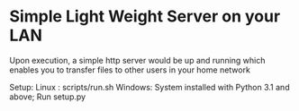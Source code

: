 Simple Light Weight Server on your LAN
=======================
Upon execution, a simple http server would be up and running which enables you to transfer files to
other users in your home network

Setup:
Linux  : scripts/run.sh
Windows: System installed with Python 3.1 and above; Run setup.py
